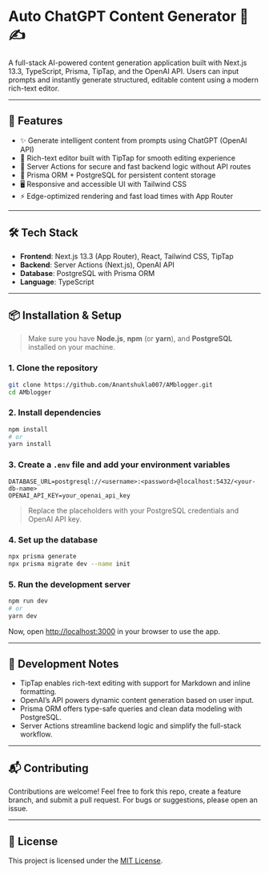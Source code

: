 # Auto ChatGPT Content Generator 🧠✍️

A full-stack AI-powered content generation application built with Next.js 13.3, TypeScript, Prisma, TipTap, and the OpenAI API. Users can input prompts and instantly generate structured, editable content using a modern rich-text editor.

---

## 🚀 Features

- ✨ Generate intelligent content from prompts using ChatGPT (OpenAI API)
- 📝 Rich-text editor built with TipTap for smooth editing experience
- 🧠 Server Actions for secure and fast backend logic without API routes
- 💾 Prisma ORM + PostgreSQL for persistent content storage
- 🖥️ Responsive and accessible UI with Tailwind CSS
- ⚡ Edge-optimized rendering and fast load times with App Router

---

## 🛠️ Tech Stack

- **Frontend**: Next.js 13.3 (App Router), React, Tailwind CSS, TipTap
- **Backend**: Server Actions (Next.js), OpenAI API
- **Database**: PostgreSQL with Prisma ORM
- **Language**: TypeScript

---

## 📦 Installation & Setup

> Make sure you have **Node.js**, **npm** (or **yarn**), and **PostgreSQL** installed on your machine.

### 1. Clone the repository

```bash
git clone https://github.com/Anantshukla007/AMblogger.git
cd AMblogger
```

### 2. Install dependencies

```bash
npm install
# or
yarn install
```

### 3. Create a `.env` file and add your environment variables

```env
DATABASE_URL=postgresql://<username>:<password>@localhost:5432/<your-db-name>
OPENAI_API_KEY=your_openai_api_key
```

> Replace the placeholders with your PostgreSQL credentials and OpenAI API key.

### 4. Set up the database

```bash
npx prisma generate
npx prisma migrate dev --name init
```

### 5. Run the development server

```bash
npm run dev
# or
yarn dev
```

Now, open [http://localhost:3000](http://localhost:3000) in your browser to use the app.

---

## 🧪 Development Notes

- TipTap enables rich-text editing with support for Markdown and inline formatting.
- OpenAI’s API powers dynamic content generation based on user input.
- Prisma ORM offers type-safe queries and clean data modeling with PostgreSQL.
- Server Actions streamline backend logic and simplify the full-stack workflow.

---

## 📬 Contributing

Contributions are welcome! Feel free to fork this repo, create a feature branch, and submit a pull request. For bugs or suggestions, please open an issue.

---

## 📄 License

This project is licensed under the [MIT License](LICENSE).
